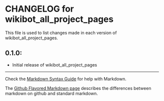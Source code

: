 # CHANGELOG for wikibot_all_project_pages

This file is used to list changes made in each version of wikibot_all_project_pages.

## 0.1.0:

* Initial release of wikibot_all_project_pages

- - -
Check the [Markdown Syntax Guide](http://daringfireball.net/projects/markdown/syntax) for help with Markdown.

The [Github Flavored Markdown page](http://github.github.com/github-flavored-markdown/) describes the differences between markdown on github and standard markdown.
